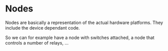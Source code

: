 # Nodes

Nodes are basically a representation of the actual hardware platforms. They include the device dependant code.

So we can for example have a node with switches attached, a node that controls a number of relays, ...